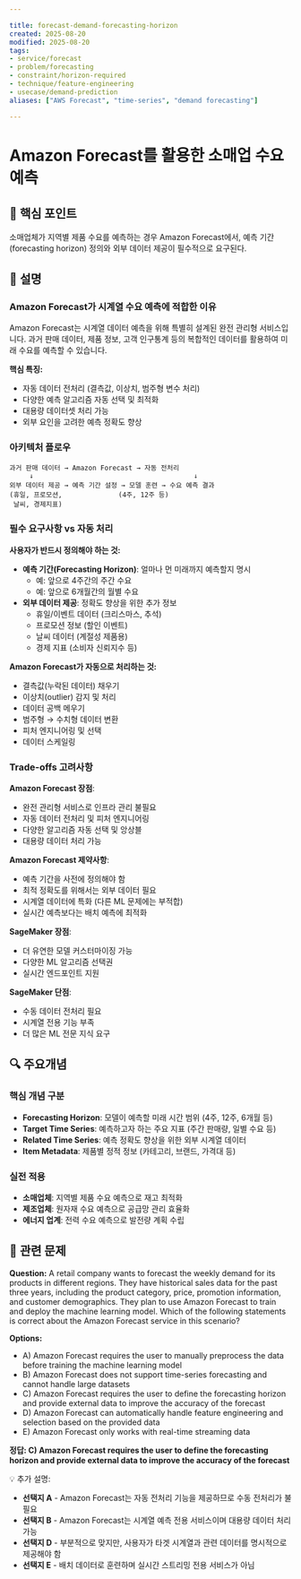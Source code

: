 ```yaml
---

title: forecast-demand-forecasting-horizon
created: 2025-08-20
modified: 2025-08-20
tags:
- service/forecast
- problem/forecasting
- constraint/horizon-required
- technique/feature-engineering
- usecase/demand-prediction
aliases: ["AWS Forecast", "time-series", "demand forecasting"]

---
```


# Amazon Forecast를 활용한 소매업 수요 예측

## 🎯 핵심 포인트

소매업체가 지역별 제품 수요를 예측하는 경우 Amazon Forecast에서, 예측 기간(forecasting horizon) 정의와 외부 데이터 제공이 필수적으로 요구된다.

## 📝 설명

### Amazon Forecast가 시계열 수요 예측에 적합한 이유

Amazon Forecast는 시계열 데이터 예측을 위해 특별히 설계된 완전 관리형 서비스입니다. 과거 판매 데이터, 제품 정보, 고객 인구통계 등의 복합적인 데이터를 활용하여 미래 수요를 예측할 수 있습니다.

**핵심 특징:**
- 자동 데이터 전처리 (결측값, 이상치, 범주형 변수 처리)
- 다양한 예측 알고리즘 자동 선택 및 최적화
- 대용량 데이터셋 처리 가능
- 외부 요인을 고려한 예측 정확도 향상

### 아키텍처 플로우

```
과거 판매 데이터 → Amazon Forecast → 자동 전처리
     ↓                                        ↓
외부 데이터 제공 → 예측 기간 설정 → 모델 훈련 → 수요 예측 결과
(휴일, 프로모션,              (4주, 12주 등)
 날씨, 경제지표)
```

### 필수 요구사항 vs 자동 처리

**사용자가 반드시 정의해야 하는 것:**

- **예측 기간(Forecasting Horizon)**: 얼마나 먼 미래까지 예측할지 명시
  - 예: 앞으로 4주간의 주간 수요
  - 예: 앞으로 6개월간의 월별 수요
- **외부 데이터 제공**: 정확도 향상을 위한 추가 정보
  - 휴일/이벤트 데이터 (크리스마스, 추석)
  - 프로모션 정보 (할인 이벤트)
  - 날씨 데이터 (계절성 제품용)
  - 경제 지표 (소비자 신뢰지수 등)

**Amazon Forecast가 자동으로 처리하는 것:**

- 결측값(누락된 데이터) 채우기
- 이상치(outlier) 감지 및 처리
- 데이터 공백 메우기
- 범주형 → 수치형 데이터 변환
- 피처 엔지니어링 및 선택
- 데이터 스케일링

### Trade-offs 고려사항

**Amazon Forecast 장점**:

- 완전 관리형 서비스로 인프라 관리 불필요
- 자동 데이터 전처리 및 피처 엔지니어링
- 다양한 알고리즘 자동 선택 및 앙상블
- 대용량 데이터 처리 가능

**Amazon Forecast 제약사항**:

- 예측 기간을 사전에 정의해야 함
- 최적 정확도를 위해서는 외부 데이터 필요
- 시계열 데이터에 특화 (다른 ML 문제에는 부적합)
- 실시간 예측보다는 배치 예측에 최적화

**SageMaker 장점**:

- 더 유연한 모델 커스터마이징 가능
- 다양한 ML 알고리즘 선택권
- 실시간 엔드포인트 지원

**SageMaker 단점**:

- 수동 데이터 전처리 필요
- 시계열 전용 기능 부족
- 더 많은 ML 전문 지식 요구

## 🔍 주요개념

### 핵심 개념 구분

- **Forecasting Horizon**: 모델이 예측할 미래 시간 범위 (4주, 12주, 6개월 등)
- **Target Time Series**: 예측하고자 하는 주요 지표 (주간 판매량, 일별 수요 등)
- **Related Time Series**: 예측 정확도 향상을 위한 외부 시계열 데이터
- **Item Metadata**: 제품별 정적 정보 (카테고리, 브랜드, 가격대 등)

### 실전 적용

- **소매업체**: 지역별 제품 수요 예측으로 재고 최적화
- **제조업체**: 원자재 수요 예측으로 공급망 관리 효율화  
- **에너지 업계**: 전력 수요 예측으로 발전량 계획 수립

## 📝 관련 문제

**Question:** A retail company wants to forecast the weekly demand for its products in different regions. They have historical sales data for the past three years, including the product category, price, promotion information, and customer demographics. They plan to use Amazon Forecast to train and deploy the machine learning model. Which of the following statements is correct about the Amazon Forecast service in this scenario?

**Options:**

- A) Amazon Forecast requires the user to manually preprocess the data before training the machine learning model
- B) Amazon Forecast does not support time-series forecasting and cannot handle large datasets  
- C) Amazon Forecast requires the user to define the forecasting horizon and provide external data to improve the accuracy of the forecast
- D) Amazon Forecast can automatically handle feature engineering and selection based on the provided data
- E) Amazon Forecast only works with real-time streaming data

**정답: C) Amazon Forecast requires the user to define the forecasting horizon and provide external data to improve the accuracy of the forecast**

💡 추가 설명:

- **선택지 A** - Amazon Forecast는 자동 전처리 기능을 제공하므로 수동 전처리가 불필요
- **선택지 B** - Amazon Forecast는 시계열 예측 전용 서비스이며 대용량 데이터 처리 가능
- **선택지 D** - 부분적으로 맞지만, 사용자가 타겟 시계열과 관련 데이터를 명시적으로 제공해야 함
- **선택지 E** - 배치 데이터로 훈련하며 실시간 스트리밍 전용 서비스가 아님